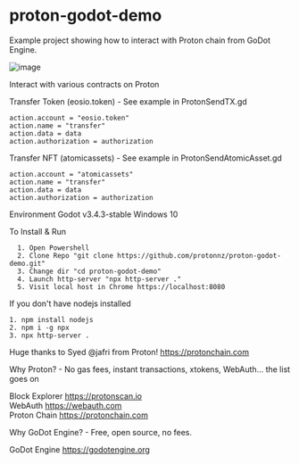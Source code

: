 # proton-godot-demo
Example project showing how to interact with Proton chain from GoDot Engine.


![image](https://user-images.githubusercontent.com/12118160/156945966-51d21eca-186c-4119-9f6d-90fad4668c64.png)


Interact with various contracts on Proton

Transfer Token (eosio.token) - See example in ProtonSendTX.gd

	action.account = "eosio.token"
	action.name = "transfer"
	action.data = data
	action.authorization = authorization

Transfer NFT (atomicassets) - See example in ProtonSendAtomicAsset.gd

	action.account = "atomicassets"
	action.name = "transfer"
	action.data = data
	action.authorization = authorization

Environment
  Godot v3.4.3-stable
  Windows 10
  
To Install & Run 

	  1. Open Powershell
	  2. Clone Repo "git clone https://github.com/protonnz/proton-godot-demo.git"
	  3. Change dir "cd proton-godot-demo"
	  4. Launch http-server "npx http-server ."
	  5. Visit local host in Chrome https://localhost:8080

If you don't have nodejs installed

	1. npm install nodejs
	2. npm i -g npx
	3. npx http-server .


Huge thanks to Syed @jafri from Proton!
https://protonchain.com

Why Proton? - No gas fees, instant transactions, xtokens, WebAuth... the list goes on

Block Explorer https://protonscan.io  
WebAuth https://webauth.com  
Proton Chain https://protonchain.com  

Why GoDot Engine? - Free, open source, no fees.

GoDot Engine https://godotengine.org  
